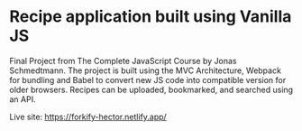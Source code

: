 # Recipe application built using Vanilla JS

Final Project from The Complete JavaScript Course by Jonas Schmedtmann.
The project is built using the MVC Architecture, Webpack for bundling and
Babel to convert new JS code into compatible version for older browsers.
Recipes can be uploaded, bookmarked, and searched using an API.

Live site: https://forkify-hector.netlify.app/


